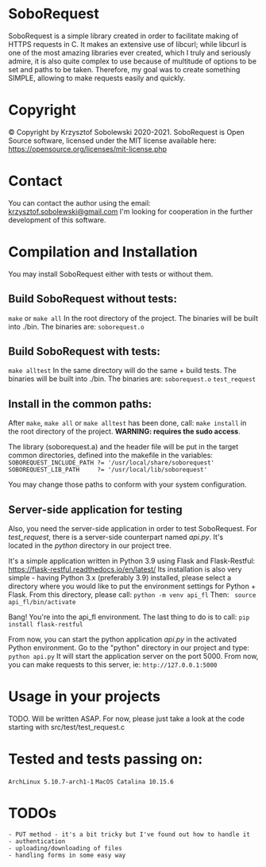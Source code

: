 # SoboRequest
SoboRequest is a simple library created in order to facilitate making of HTTPS requests in C.
It makes an extensive use of libcurl; while libcurl is one of the most amazing libraries ever created, which I truly and seriously admire, it is also quite complex to use because of multitude of options to be set and paths to be taken. Therefore, my goal was to create something SIMPLE, allowing to make requests easily and quickly.


# Copyright
© Copyright by Krzysztof Sobolewski 2020-2021.
SoboRequest is Open Source software, licensed under the MIT license available here:
https://opensource.org/licenses/mit-license.php

# Contact
You can contact the author using the email:
<krzysztof.sobolewski@gmail.com>
I'm looking for cooperation in the further development of this software.

# Compilation and Installation
You may install SoboRequest either with tests or without them. 
## Build SoboRequest without tests:
```make``` or ```make all```
In the root directory of the project. 
The binaries will be built into ./bin. 
The binaries are:
```soborequest.o```

## Build SoboRequest with tests:
```make alltest```
In the same directory will do the same + build tests. 
The binaries will be built into ./bin.
The binaries are:
```soborequest.o```
```test_request```

## Install in the common paths:
After ```make```, ```make all```  or ```make alltest``` has been done, call:
```make install```
in the root directory of the project.
**WARNING: requires the sudo access**.

The library (soborequest.a) and the header file will be put in the target common directories, defined into the makefile in the variables:
```SOBOREQUEST_INCLUDE_PATH ?= '/usr/local/share/soborequest'```
```SOBOREQUEST_LIB_PATH     ?= '/usr/local/lib/soborequest'```

You may change those paths to conform with your system configuration. 


## Server-side application for testing
Also, you need the server-side application in order to test SoboRequest. 
For *test_request*, there is a server-side counterpart named *api.py*. It's  
located in the *python* directory in our project tree.

It's a simple application written in Python 3.9 using Flask and Flask-Restful:
    https://flask-restful.readthedocs.io/en/latest/
Its installation is also very simple - having Python 3.x (preferably 3.9) installed, please
select a directory where you would like to put the environment settings for Python + Flask.
From this directory, please call:
    ```python -m venv api_fl```
Then:
    ``` source api_fl/bin/activate```

Bang! You're into the api_fl environment. The last thing to do is to call:
    ```pip install flask-restful```

From now, you can start the python application *api.py* in the activated Python environment.
Go to the "python" directory in our project and type: 
    ```python api.py```
It will start the application server on the port 5000. 
From now, you can make requests to this server, ie: 
    ```http://127.0.0.1:5000```


# Usage in your projects
TODO. Will be written ASAP.
For now, please just take a look at the code starting with src/test/test_request.c 

# Tested and tests passing on:
```ArchLinux 5.10.7-arch1-1```
```MacOS Catalina 10.15.6```


# TODOs
    - PUT method - it's a bit tricky but I've found out how to handle it
    - authentication
    - uploading/downloading of files
    - handling forms in some easy way
